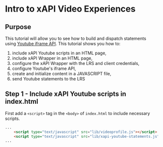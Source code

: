 # Intro to xAPI Video Experiences

## Purpose
This tutorial will allow you to see how to build and dispatch statements using 
[Youtube iframe API](https://developers.google.com/youtube/iframe_api_reference).
This tutorial shows you how to:
  1. include xAPI Youtube scripts in an HTML page,
  2. include xAPI Wrapper in an HTML page,
  3. configure the xAPI Wrapper with the LRS and client credentials,
  4. configure Youtube's iframe API,
  5. create and initialize content in a JAVASCRIPT file,
  6. send Youtube statements to the LRS

  ## Step 1 - Include xAPI Youtube scripts in index.html
  First add a `<script>` tag in the `<body>` of `index.html` to include necessary scripts.

  ``` html
  ...
      <script type="text/javascript" src="lib/videoprofile.js"></script>
      <script type="text/javascript" src="lib/xapi-youtube-statements.js"></script>
  ...
  ```